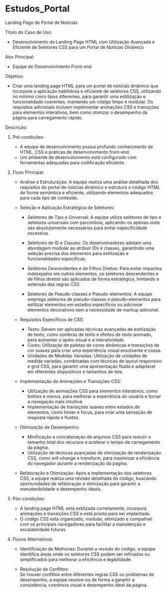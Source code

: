 # Estudos_Portal
Landing Page de  Portal de Notícias 

Título do Caso de Uso:
- Desenvolvimento de Landing Page HTML com Utilização Avançada e Eficiente de Seletores CSS para um Portal de Notícias Dinâmico

Ator Principal:
- Equipe de Desenvolvimento Front-end

Objetivo:
- Criar uma landing page HTML para um portal de notícias dinâmico que incorpore a aplicação habilidosa e eficiente de seletores CSS, utilizando no mínimo cinco tipos diferentes, para garantir uma estilização e funcionalidade coerentes, mantendo um código limpo e modular. Os requisitos adicionais incluem implementar animações CSS e transições para elementos interativos, bem como otimizar o desempenho da página para carregamento rápido.

Descrição:
1. Pré-condições:
   - A equipe de desenvolvimento possui profundo conhecimento de HTML, CSS e práticas de desenvolvimento front-end.
   - Um ambiente de desenvolvimento está configurado com ferramentas adequadas para codificação eficiente.

2. Fluxo Principal:
   - Análise e Estruturação:
A equipe realiza uma análise detalhada dos requisitos do portal de notícias dinâmico e estrutura o código HTML de forma semântica e eficiente, utilizando elementos adequados para cada tipo de conteúdo.

   - Seleção e Aplicação Estratégica de Seletores:
      - Seletores de Tipo e Universal:
A equipe utiliza seletores de tipo e seletores universais com parcimônia, aplicando-os apenas onde são absolutamente necessários para evitar especificidade excessiva.

      - Seletores de ID e Classes:
Os desenvolvedores adotam uma abordagem modular ao atribuir IDs e classes, garantindo uma seleção precisa dos elementos para estilização e funcionalidades específicas.

      - Seletores Descendentes e de Filhos Diretos:
Para evitar impactos indesejados em outros elementos, os seletores descendentes e de filhos diretos são aplicados de forma estratégica, limitando a extensão das regras CSS.

      - Seletores de Pseudo-classes e Pseudo-elementos:
A equipe emprega seletores de pseudo-classes e pseudo-elementos para estilizar elementos em estados específicos ou adicionar elementos decorativos sem a necessidade de markup adicional.

   - Requisitos Específicos de CSS:
      - Texto: Devem ser aplicadas técnicas avançadas de estilização de texto, como sombras de texto e efeitos de texto animado, para aumentar o apelo visual e a interatividade.
      - Cores: Utilização de paletas de cores dinâmicas e transições de cor suaves para criar uma experiência visual envolvente e coesa.
      - Unidades de Medidas Variadas: Utilização de unidades de medida variadas, combinadas com técnicas de layout responsivo e grid CSS, para garantir uma apresentação fluida e adaptável em diferentes dispositivos e tamanhos de tela.

   - Implementação de Animações e Transições CSS:
      - Utilização de animações CSS para elementos interativos, como botões e menus, para melhorar a experiência do usuário e tornar a navegação mais intuitiva.
      - Implementação de transições suaves entre estados de elementos, como hover e focus, para criar uma sensação de resposta rápida e fluidez.

   - Otimização de Desempenho:
      - Minificação e concatenação de arquivos CSS para reduzir o tamanho total dos recursos e acelerar o tempo de carregamento da página.
      - Utilização de técnicas avançadas de otimização de renderização CSS, como will-change e transform, para maximizar a eficiência do navegador durante a renderização da página.

   - Refatoração e Otimização:
Após a implementação dos seletores CSS, a equipe realiza uma revisão detalhada do código, buscando oportunidades de refatoração e otimização para garantir a manutenibilidade e desempenho ideais.
   
3. Pós-condições:
   - A landing page HTML está estilizada corretamente, incorpora animações e transições CSS e está pronta para ser implantada.
   - O código CSS está organizado, modular, otimizado e compatível com os principais navegadores para facilitar a manutenção e escalabilidade futuras.

4. Fluxos Alternativos:
   - Identificação de Melhorias:
Durante a revisão do código, a equipe identifica áreas onde os seletores CSS podem ser refinados ou simplificados para melhorar a eficiência e legibilidade.

   - Resolução de Conflitos:  
Se houver conflitos entre diferentes regras CSS ou problemas de desempenho, a equipe resolve-os de forma a garantir a consistência, coerência visual e desempenho ideal da página.
